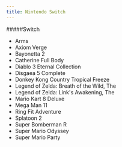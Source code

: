 ```yaml
---
title: Nintendo Switch
---
```


#####Switch

- Arms
- Axiom Verge
- Bayonetta 2
- Catherine Full Body
- Diablo 3 Eternal Collection
- Disgaea 5 Complete
- Donkey Kong Country Tropical Freeze
- Legend of Zelda: Breath of the Wild, The
- Legend of Zelda: Link's Awakening, The
- Mario Kart 8 Deluxe
- Mega Man 11
- Ring Fit Adventure
- Splatoon 2
- Super Bomberman R
- Super Mario Odyssey
- Super Mario Party
